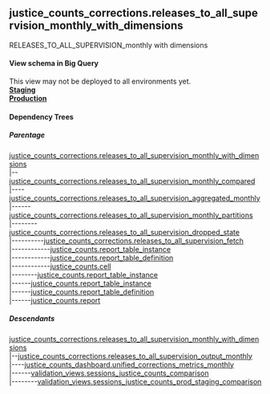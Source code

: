 ## justice_counts_corrections.releases_to_all_supervision_monthly_with_dimensions
RELEASES_TO_ALL_SUPERVISION_monthly with dimensions

#### View schema in Big Query
This view may not be deployed to all environments yet.<br/>
[**Staging**](https://console.cloud.google.com/bigquery?pli=1&p=recidiviz-staging&page=table&project=recidiviz-staging&d=justice_counts_corrections&t=releases_to_all_supervision_monthly_with_dimensions)
<br/>
[**Production**](https://console.cloud.google.com/bigquery?pli=1&p=recidiviz-123&page=table&project=recidiviz-123&d=justice_counts_corrections&t=releases_to_all_supervision_monthly_with_dimensions)
<br/>

#### Dependency Trees

##### Parentage
[justice_counts_corrections.releases_to_all_supervision_monthly_with_dimensions](../justice_counts_corrections/releases_to_all_supervision_monthly_with_dimensions.md) <br/>
|--[justice_counts_corrections.releases_to_all_supervision_monthly_compared](../justice_counts_corrections/releases_to_all_supervision_monthly_compared.md) <br/>
|----[justice_counts_corrections.releases_to_all_supervision_aggregated_monthly](../justice_counts_corrections/releases_to_all_supervision_aggregated_monthly.md) <br/>
|------[justice_counts_corrections.releases_to_all_supervision_monthly_partitions](../justice_counts_corrections/releases_to_all_supervision_monthly_partitions.md) <br/>
|--------[justice_counts_corrections.releases_to_all_supervision_dropped_state](../justice_counts_corrections/releases_to_all_supervision_dropped_state.md) <br/>
|----------[justice_counts_corrections.releases_to_all_supervision_fetch](../justice_counts_corrections/releases_to_all_supervision_fetch.md) <br/>
|------------[justice_counts.report_table_instance](../justice_counts/report_table_instance.md) <br/>
|------------[justice_counts.report_table_definition](../justice_counts/report_table_definition.md) <br/>
|------------[justice_counts.cell](../justice_counts/cell.md) <br/>
|--------[justice_counts.report_table_instance](../justice_counts/report_table_instance.md) <br/>
|------[justice_counts.report_table_instance](../justice_counts/report_table_instance.md) <br/>
|------[justice_counts.report_table_definition](../justice_counts/report_table_definition.md) <br/>
|------[justice_counts.report](../justice_counts/report.md) <br/>


##### Descendants
[justice_counts_corrections.releases_to_all_supervision_monthly_with_dimensions](../justice_counts_corrections/releases_to_all_supervision_monthly_with_dimensions.md) <br/>
|--[justice_counts_corrections.releases_to_all_supervision_output_monthly](../justice_counts_corrections/releases_to_all_supervision_output_monthly.md) <br/>
|----[justice_counts_dashboard.unified_corrections_metrics_monthly](../justice_counts_dashboard/unified_corrections_metrics_monthly.md) <br/>
|------[validation_views.sessions_justice_counts_comparison](../validation_views/sessions_justice_counts_comparison.md) <br/>
|--------[validation_views.sessions_justice_counts_prod_staging_comparison](../validation_views/sessions_justice_counts_prod_staging_comparison.md) <br/>

